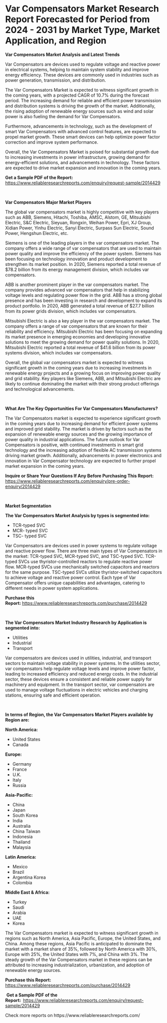 <p><h1>Var Compensators Market Research Report Forecasted for Period from 2024 -  2031 by Market Type, Market Application, and Region</h1></p><p><strong>Var Compensators Market Analysis and Latest Trends</strong></p>
<p><p>Var Compensators are devices used to regulate voltage and reactive power in electrical systems, helping to maintain system stability and improve energy efficiency. These devices are commonly used in industries such as power generation, transmission, and distribution.</p><p>The Var Compensators Market is expected to witness significant growth in the coming years, with a projected CAGR of 10.7% during the forecast period. The increasing demand for reliable and efficient power transmission and distribution systems is driving the growth of the market. Additionally, the rising adoption of renewable energy sources such as wind and solar power is also fueling the demand for Var Compensators.</p><p>Furthermore, advancements in technology, such as the development of smart Var Compensators with advanced control features, are expected to propel market growth. These smart devices can help optimize power factor correction and improve system performance.</p><p>Overall, the Var Compensators Market is poised for substantial growth due to increasing investments in power infrastructure, growing demand for energy-efficient solutions, and advancements in technology. These factors are expected to drive market expansion and innovation in the coming years.</p></p>
<p><strong>Get a Sample PDF of the Report:&nbsp;</strong> <a href="https://www.reliableresearchreports.com/enquiry/request-sample/2014429">https://www.reliableresearchreports.com/enquiry/request-sample/2014429</a></p>
<p>&nbsp;</p>
<p><strong>Var Compensators Major Market Players</strong></p>
<p><p>The global var compensators market is highly competitive with key players such as ABB, Siemens, Hitachi, Toshiba, AMSC, Alstom, GE, Mitsubishi Electric, S&C Electric, Sieyuan, Rongxin, Weihan Power, Epri, XJ Group, Xidian Power, Yinhu Electric, Sanyi Electric, Surpass Sun Electric, Sound Power, Hengshun Electric, etc.</p><p>Siemens is one of the leading players in the var compensators market. The company offers a wide range of var compensators that are used to maintain power quality and improve the efficiency of the power system. Siemens has been focusing on technology innovation and product development to strengthen its market position. In 2020, Siemens reported a total revenue of $78.2 billion from its energy management division, which includes var compensators.</p><p>ABB is another prominent player in the var compensators market. The company provides advanced var compensators that help in stabilizing voltage levels and regulating power flow in the grid. ABB has a strong global presence and has been investing in research and development to expand its product portfolio. In 2020, ABB generated a total revenue of $27.7 billion from its power grids division, which includes var compensators.</p><p>Mitsubishi Electric is also a key player in the var compensators market. The company offers a range of var compensators that are known for their reliability and efficiency. Mitsubishi Electric has been focusing on expanding its market presence in emerging economies and developing innovative solutions to meet the growing demand for power quality solutions. In 2020, Mitsubishi Electric reported a total revenue of $41.6 billion from its power systems division, which includes var compensators.</p><p>Overall, the global var compensators market is expected to witness significant growth in the coming years due to increasing investments in renewable energy projects and a growing focus on improving power quality and grid stability. Key players like Siemens, ABB, and Mitsubishi Electric are likely to continue dominating the market with their strong product offerings and technological advancements.</p></p>
<p>&nbsp;</p>
<p><strong>What Are The Key Opportunities For Var Compensators Manufacturers?</strong></p>
<p><p>The Var Compensators market is expected to experience significant growth in the coming years due to increasing demand for efficient power systems and improved grid stability. The market is driven by factors such as the expansion of renewable energy sources and the growing importance of power quality in industrial applications. The future outlook for Var Compensators is positive, with continued investments in smart grid technology and the increasing adoption of flexible AC transmission systems driving market growth. Additionally, advancements in power electronics and innovation in Var Compensator technology are expected to further propel market expansion in the coming years.</p></p>
<p><strong>Inquire or Share Your Questions If Any Before Purchasing This Report:</strong> <a href="https://www.reliableresearchreports.com/enquiry/pre-order-enquiry/2014429">https://www.reliableresearchreports.com/enquiry/pre-order-enquiry/2014429</a></p>
<p>&nbsp;</p>
<p><strong>Market Segmentation</strong></p>
<p><strong>The Var Compensators Market Analysis by types is segmented into:</strong></p>
<p><ul><li>TCR-typed SVC</li><li>MCR- typed SVC</li><li>TSC- typed SVC</li></ul></p>
<p><p>Var Compensators are devices used in power systems to regulate voltage and reactive power flow. There are three main types of Var Compensators in the market: TCR-typed SVC, MCR-typed SVC, and TSC-typed SVC. TCR-typed SVCs use thyristor-controlled reactors to regulate reactive power flow. MCR-typed SVCs use mechanically switched capacitors and reactors for the same purpose. TSC-typed SVCs utilize thyristor-switched capacitors to achieve voltage and reactive power control. Each type of Var Compensator offers unique capabilities and advantages, catering to different needs in power system applications.</p></p>
<p><strong>Purchase this Report:&nbsp;</strong><a href="https://www.reliableresearchreports.com/purchase/2014429">https://www.reliableresearchreports.com/purchase/2014429</a></p>
<p>&nbsp;</p>
<p><strong>The Var Compensators Market Industry Research by Application is segmented into:</strong></p>
<p><ul><li>Utilities</li><li>Industrial</li><li>Transport</li></ul></p>
<p><p>Var compensators are devices used in utilities, industrial, and transport sectors to maintain voltage stability in power systems. In the utilities sector, var compensators help regulate voltage levels and improve power factor, leading to increased efficiency and reduced energy costs. In the industrial sector, these devices ensure a consistent and reliable power supply for machinery and equipment. In the transport sector, var compensators are used to manage voltage fluctuations in electric vehicles and charging stations, ensuring safe and efficient operation.</p></p>
<p>&nbsp;</p>
<p><strong>In terms of Region, the Var Compensators Market Players available by Region are:</strong></p>
<p>
    <p> <strong> North America: </strong>
        <ul>
            <li>United States</li>
            <li>Canada</li>
        </ul>
        </p> 
    <p> <strong> Europe: </strong>
        <ul>
            <li>Germany</li>
            <li>France</li>
            <li>U.K.</li>
            <li>Italy</li>
            <li>Russia</li>
        </ul>
        </p> 
    <p> <strong> Asia-Pacific: </strong>
        <ul>
            <li>China</li>
            <li>Japan</li>
            <li>South Korea</li>
            <li>India</li>
            <li>Australia</li>
            <li>China Taiwan</li>
            <li>Indonesia</li>
            <li>Thailand</li>
            <li>Malaysia</li>
        </ul>
        </p> 
    <p> <strong> Latin America: </strong>
        <ul>
            <li>Mexico</li>
            <li>Brazil</li>
            <li>Argentina Korea</li>
            <li>Colombia</li>
        </ul>
        </p> 
    <p> <strong> Middle East & Africa: </strong>
        <ul>
            <li>Turkey</li>
            <li>Saudi</li>
            <li>Arabia</li>
            <li>UAE</li>
            <li>Korea</li>
        </ul>
    </p>
    </p>
<p><p>The Var Compensators market is expected to witness significant growth in regions such as North America, Asia Pacific, Europe, the United States, and China. Among these regions, Asia Pacific is anticipated to dominate the market with a market share of 35%, followed by North America with 30%, Europe with 25%, the United States with 7%, and China with 3%. The steady growth of the Var Compensators market in these regions can be attributed to increasing industrialization, urbanization, and adoption of renewable energy sources.</p></p>
<p><strong>Purchase this Report: </strong><a href="https://www.reliableresearchreports.com/purchase/2014429">https://www.reliableresearchreports.com/purchase/2014429</a></p>
<p>&nbsp;<strong>Get a Sample PDF of the Report:&nbsp;&nbsp;</strong><a href="https://www.reliableresearchreports.com/enquiry/request-sample/2014429">https://www.reliableresearchreports.com/enquiry/request-sample/2014429</a></p>
<p><strong></strong></p>
<p>Check more reports on https://www.reliableresearchreports.com/</p>